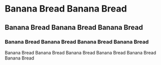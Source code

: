 # Banana Bread Banana Bread
## Banana Bread Banana Bread Banana Bread
### Banana Bread Banana Bread Banana Bread Banana Bread
Banana Bread Banana Bread Banana Bread Banana Bread Banana Bread Banana Bread

